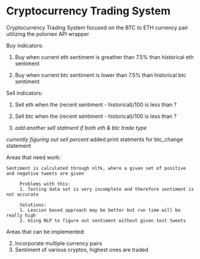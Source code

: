 # Cryptocurrency Trading System
Cryptocurrency Trading System focused on the BTC to ETH currency pair utilizing the poloniex API wrapper

Buy indicators: 

   1. Buy when current eth sentiment is greather than 7.5% than historical eth sentiment
   
   2. Buy when current btc sentiment is lower than 7.5% than historical btc sentiment

Sell indicators:
   1. Sell eth when the (recent sentiment - historical)/100 is less than ?
   
   2. Sell btc when the (recent sentiment - historical)/100 is less than ?
   
   3. *add another sell statment if both eth & btc trade type*

*currently figuring out sell percent*
added print statments for btc_change statement

Areas that need work: 

    Sentiment is calculated through nltk, where a given set of positive and negative tweets are given

         Problems with this: 
         1. Testing data set is very incomplete and therefore sentiment is not accurate

         Solutions:
         1. Lexcion based approach may be better but run time will be really high 
         2. Using NLP to figure out sentiment without given test tweets


Areas that can be implemented:

2. Incorporate multiple currency pairs
3. Sentiment of various cryptos, highest ones are traded

